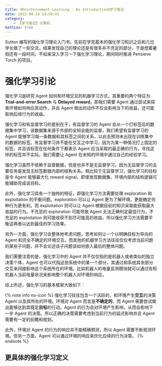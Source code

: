 ```yaml
---
title: 《Reinforcement Learning - An Introduction》学习笔记
date: 2022-08-14 14:59:43
category:
    - 【学习笔记】计算机
mathjax: true
---
```


Sutton 编写的强化学习理论入门书，先前在学完基本的强化学习知识之后和几位学长做了一些交流，结果发现自己的理论还是有很多并不充足的部分，于是想着暑假还有一段时间，不如来深入学习一下强化学习理论，期间同时推进 Pensieve Torch 的项目。

<!-- more -->

# 强化学习引论

强化学习是研究 Agent 如何和环境交互的机器学习方式，其重要的两个特征为 **Trial-and-error Search** 与 **Delayed reward**，即我们需要 Agent 通过尝试来探索环境如何响应其动作，并且 Agent 做出的动作不仅会影响当下的收益，还可能影响后续行为的收益。

强化学习和有监督学习的差别在于，有监督学习的 Agent 会从一个打标签后的数据集中学习，该数据集来源于外部的全知全能的监督，我们希望有监督学习的 Agent 能够学习每一条数据和其标签之间的关系，以此去预测未出现在训练集中的数据的标签。有监督学习并不能在交互之中学习，因为为某一种情况打上固定的标签，并且该标签在任何条件下都表示 Agent 应当采取的最正确的行为，寻找这样的标签并不实际。我们需要让 Agent 在未知的环境中通过自己的经验学习。

强化学习虽然不依赖于监督数据，但是也并不是无监督学习，因为无监督学习的主要任务是发现无标签数据内部的结构关系。相比较于无监督学习，强化学习的目标是令 Agent 能够最大化 reward signal，即使发现数据集、环境内部的结构逻辑可能辅助完成该目标。

此外，强化学习具有一个独特的特征，即强化学习方法需要处理 exploration 和 exploitation 的平衡问题。exploration 可以让 Agent 更为了解环境，更能确定何种行为更有利。而 exploitation 则可以让 Agent 根据目前的知识采取能获取最大收益的行为。不充足的 exploration 可能导致 Agent 无法正确判定最佳行为，不充足的 exploitation 则可能收获不到尽可能高的收益。所以强化学习方法需要平衡这两者以达到最佳的学习效果。

另外一方面，强化学习会整体地考虑问题，思考如何让一个以明确目标为导向的 Agent 和完全不确定的环境交互。而其他的机器学习方法往往仅仅考虑当前问题的某些子问题，并不会论述该子问题该如何嵌入最后的整体问题。

我们需要注意的是，强化学习中的 Agent 并不仅仅指的是机器人或者类似的独立决策个体，Agent 也可以代指这些系统中的某一个部分，其通过和系统其余部分交互来间接影响这个系统所在的环境。比如机器人的电量监测模块就可以通过告知机器人当前电量状况来影响整个机器人对环境的响应。

综上所述，强化学习的基本框架大致如下：

{% note info no-icon %}
强化学习往往包含一个活跃的，和环境产生**交互**的决策 Agent 以及其所处的环境。环境对 Agent 而言是**不确定的**，而 Agent 需要尝试做出能够达到其既定**目标**的行动。Agent 的行为会对环境产生影响，从而会影响下一步 Agent 的决策。所以正确的决策需要考虑到当前行为的延迟影响并且 Agent 需要有一定的前瞻和规划。

此外，环境对 Agent 的行为的响应并不能精确预测，所以 Agent 需要不断观测环境。但另一方面，Agent 可以通过环境的响应来优化后续的行为决策。
{% endnote %}

## 更具体的强化学习定义

